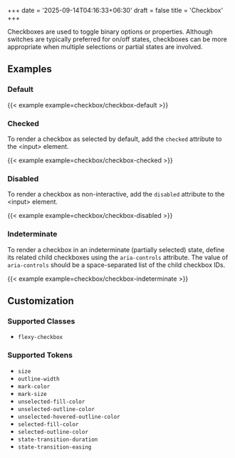 +++
date = '2025-09-14T04:16:33+06:30'
draft = false
title = 'Checkbox'
+++

Checkboxes are used to toggle binary options or properties. Although switches
are typically preferred for on/off states, checkboxes can be more appropriate
when multiple selections or partial states are involved.

<!--more-->

## Examples

### Default

{{< example example=checkbox/checkbox-default >}}

### Checked

To render a checkbox as selected by default, add the `checked` attribute to the &lt;input&gt; element.

{{< example example=checkbox/checkbox-checked >}}

### Disabled

To render a checkbox as non-interactive, add the `disabled` attribute to the &lt;input&gt; element.

{{< example example=checkbox/checkbox-disabled >}}

### Indeterminate

To render a checkbox in an indeterminate (partially selected) state, define its related child checkboxes using the `aria-controls` attribute.
The value of `aria-controls` should be a space-separated list of the child checkbox IDs.

{{< example example=checkbox/checkbox-indeterminate >}}

## Customization

### Supported Classes

- `flexy-checkbox`

### Supported Tokens

- `size`
- `outline-width`
- `mark-color`
- `mark-size`
- `unselected-fill-color`
- `unselected-outline-color`
- `unselected-hovered-outline-color`
- `selected-fill-color`
- `selected-outline-color`
- `state-transition-duration`
- `state-transition-easing`
